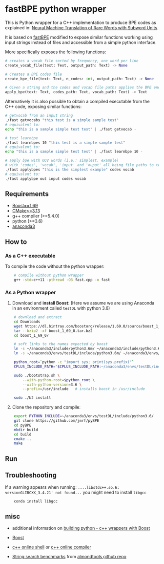 # fastBPE python wrapper

This is Python wrapper for a C++ implementation to produce BPE codes as explained in:
[Neural Machine Translation of Rare Words with Subword Units](https://arxiv.org/abs/1508.07909).

It is based on [fastBPE](https://github.com/glample/fastBPE) modified to expose similar functions working using input strings instead of files and accessible from a simple python interface.

More specifically exposes the following functions:

```python
# creates a vocab file sorted by frequency, one word per line
create_vocab_file(text: Text, output_path: Text) -> None

# Creates a BPE codes file 
create_bpe_file(text: Text, n_codes: int, output_path: Text) -> None

# Given a string and the codes and vocab file paths applies the BPE encoding
apply_bpe(text: Text, codes_path: Text, vocab_path: Text) -> Text
```



Alternatively it is also possible to obtain a compiled executable from the C++ code, exposing similar functions:

```bash
# getvocab from an input string
./fast getvocabs "this test is a simple sample test"
# equivalent to:
echo "this is a sample simple test test" | ./fast getvocab -

# test learnbpe
./fast learnbpes 10 "this test is a simple sample test"
# equivalent to:
echo "this is a sample simple test test" | ./fast learnbpe 10 -

# apply bpe with OOV words (i.e.: simplest, example)
# with 'codes', 'vocab', 'input' and 'ouput' all being file paths to text files
./fast applybpes "this is the simplest example" codes vocab
# equivalent to:
./fast applybpe out input codes vocab
```



## Requirements

-   [Boost==1.69](http://www.boost.org/)
-   [CMake>=3.13](https://cmake.org/download/)
-   g++ compiler (>=5.4.0)
-   python (>=3.6)
-   [anaconda3](https://www.continuum.io/downloads)

## How to

### As a C++ executable

To compile the code without the python wrapper:

```bash
    # compile without python wrapper
    g++ -std=c++11 -pthread -O3 fast.cpp -o fast
```

### As a Python wrapper

1. Download and **install Boost**:
   (Here we assume we are using Anaconda in an environment called `testDL` with python 3.6)

```bash
    # download and extract
    cd Downloads
    wget https://dl.bintray.com/boostorg/release/1.69.0/source/boost_1_69_0.tar.bz2
    tar --bzip2 -xf boost_1_69_0.tar.bz2
    cd boost_1_69_0/

    # soft links to the names expected by boost
    ln -s ~/anaconda3/include/python3.6m/ ~/anaconda3/include/python3.6/
    ln -s ~/anaconda3/envs/testDL/include/python3.6m/ ~/anaconda3/envs/testDL/include/python3.6/

    python_root=`python -c "import sys; print(sys.prefix)"`
    CPLUS_INCLUDE_PATH="$CPLUS_INCLUDE_PATH:~/anaconda3/envs/testDL/include/python3.6"

    sudo ./bootstrap.sh \
        --with-python-root=$python_root \
        --with-python-version=3.6 \
        --prefix=/usr/include   # installs boost in /usr/include

    sudo ./b2 install
```

2. Clone the repository and compile:

```bash
    export PYTHON_INCLUDE=~/anaconda3/envs/testDL/include/python3.6/
    git clone https://github.com/jmrf/pyBPE
    cd pyBPE
    mkdir build
    cd build
    cmake ..
    make
```

## Run

## Troubleshooting

If a warning appears when running: `....libstdc++.so.6: versionGLIBCXX_3.4.21' not found...` you might need to install `libgcc`

```bash
    conda install libgcc
```

## misc

-   additional information on [building python - c++ wrappers with Boost](https://www.preney.ca/paul/archives/107)

-   [Boost](http://www.boost.org/users/history/version_1_64_0.html)

-   [c++ online shell](http://cpp.sh/) or [c++ online compiler](https://rextester.com/l/cpp_online_compiler_gcc)

-   [String search benchmarks](https://almondtools.github.io/stringbench/chart.html#latest) from [almondtools github repo](https://github.com/almondtools/stringbench)
